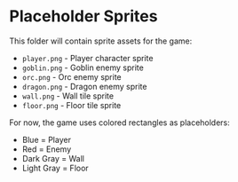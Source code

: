 # Placeholder Sprites

This folder will contain sprite assets for the game:

- `player.png` - Player character sprite
- `goblin.png` - Goblin enemy sprite  
- `orc.png` - Orc enemy sprite
- `dragon.png` - Dragon enemy sprite
- `wall.png` - Wall tile sprite
- `floor.png` - Floor tile sprite

For now, the game uses colored rectangles as placeholders:
- Blue = Player
- Red = Enemy
- Dark Gray = Wall
- Light Gray = Floor
